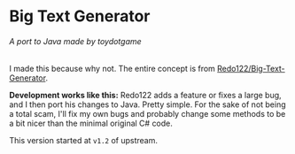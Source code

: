 # Big Text Generator
###### A port to Java made by toydotgame
I made this because why not. The entire concept is from [Redo122/Big-Text-Generator](https://github.com/Redo122/Big-Text-Generator).

**Development works like this:** Redo122 adds a feature or fixes a large bug, and I then port his changes to Java. Pretty simple. For the sake of not being a total scam, I'll fix my own bugs and probably change some methods to be a bit nicer than the minimal original C# code.

This version started at `v1.2` of upstream.

